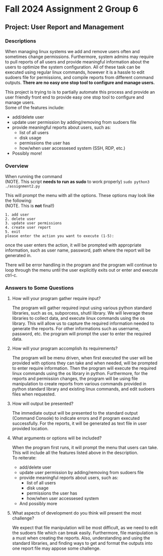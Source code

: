 # Fall 2024 Assignment 2 Group 6
## Project: User Report and Management 
### Descriptions
When managing linux systems we add and remove users often and sometimes change permissions. Furthermore, system admins may require to pull reports of all users and provide meaningful information about the users to optimize the system configuration. All of these task can be executed using regular linux commands, however it is a hassle to edit sudoers file for permissions, and compile reports from different command outputs. **There are no easy one stop tool to configure and manage users.**

This project is trying to is to partially automate this process and provide an user friendly front end to provide easy one stop tool to configure and manage users.\
Some of the features include:
- add/delete user 
- update user permission by adding/removing from sudoers file 
- provide meaningful reports about users, such as: 
  - list of all users
  - disk usage 
  - permissions the user has 
  - how/when user accessesed system (SSH, RDP, etc.) 
- Possibly more!

### Overview

When running the command\
(NOTE. This script **needs to run as sudo** to work properly)
`sudo python3 ./assignment2.py`

This will prompt the menu with all the options. These options may look like the following:\
(NOTE. This is **not** final!) 

``1. add user`` \
``2. delete user``\
``3. update user permissions``\
``4. create user report``\
``5. exit``\
``please enter the action you want to execute (1-5):``

once the user enters the action, it will be prompted with appropriate information, such as user name, password, path where the report will be generated in.

There will be error handling in the program and the program will continue to loop through the menu until the user explicitly exits out or enter and execute ctrl-c.
### Answers to Some Questions
1. How will your program gather require input?

    The program will gather required input using various python standard libraries, such as os, subporcess, shutil library. We will leverage these libraries to collect data, and execute linux commands using the os library. This will allow us to capture the required information needed to generate the reports. For other informations such as username, password, etc. the program will prompt the user to enter the required data.

2. How will your program accomplish its requirements?

    The program will be menu driven, when first executed the user will be provided with options they can take and when needed, will be prompted to enter require information. Then the program will execute the required linux commands using the os library in python. Furthermore, for the reports and permission changes, the program will be using file manipulation to create reports from various commands provided in python standard library and existing linux commands, and edit sudoers files when requested.

3. How will output be presented?

    The immediate output will be presented to the standard output (Command Console) to indicate errors and if program executed successfully. For the reports, it will be generated as text file in user provided location.

4. What arguments or options will be included?

    When the program first runs, it will prompt the menu that users can take. This will include all the features listed above in the description.\
    To reiterate:
    - add/delete user 
    - update user permission by adding/removing from sudoers file 
    - provide meaningful reports about users, such as: 
        - list of all users
        - disk usage 
        - permissions the user has 
        - how/when user accessesed system
    - And possibly more

5. What aspects of development do you think will present the most challenge?

    We expect that file manipulation will be most difficult, as we need to edit the sudoers file which can break easily. Furthermore, file manipulation is a must when creating the reports. Also, understanding and using the standard libraries, and finding ways to get and format the outputs into one report file may appose some challenge.